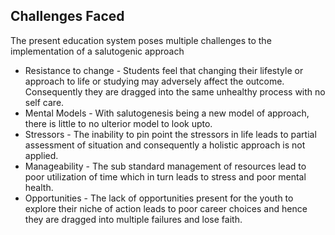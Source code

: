## Challenges Faced
The present education system poses multiple challenges to the implementation of a salutogenic approach
- Resistance to change - Students feel that changing their lifestyle or approach to life or studying may adversely affect the outcome. Consequently they are dragged into the same unhealthy process with no self care.
- Mental Models - With salutogenesis being a new model of approach, there is little to no ulterior model to look upto.
- Stressors - The inability to pin point the stressors in life leads to partial assessment of situation and consequently a holistic approach is not applied.
- Manageability - The sub standard management of resources lead to poor utilization of time which in turn leads to stress and poor mental health.
- Opportunities - The lack of opportunities present for the youth to explore their niche of action leads to poor career choices and hence they are dragged into multiple failures and lose faith.
